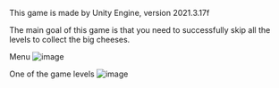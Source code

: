 This game is made by Unity Engine, version 2021.3.17f

The main goal of this game is that you need to successfully skip all the levels to collect the big cheeses.



Menu
![image](https://github.com/AtaKaleli/TomAndJerryEscape/assets/158140699/1eef9844-5d42-4cba-9ef7-711c52dbd614)


One of the game levels
![image](https://github.com/AtaKaleli/TomAndJerryEscape/assets/158140699/31673cf5-17dd-48c4-9d3c-2cb7f9668ce8)

